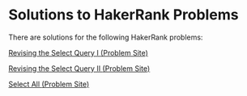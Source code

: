 # Solutions to HakerRank Problems
There are solutions for the following HakerRank problems:

[Revising the Select Query I ](https://github.com/ziad-awad/sql_practice/blob/main/hakerrank/Revising_the_Select_Query_I.sql)   [(Problem Site)](https://www.hackerrank.com/challenges/revising-the-select-query/problem)


[Revising the Select Query II ](https://github.com/ziad-awad/sql_practice/blob/main/hakerrank/Revising_the_Select_Query_II.sql)   [(Problem Site)](https://www.hackerrank.com/challenges/revising-the-select-query-2/problem)


[Select All ](https://github.com/ziad-awad/sql_practice/blob/main/hakerrank/Select_All.sql)   [(Problem Site)](https://www.hackerrank.com/challenges/select-all-sql/problem)


